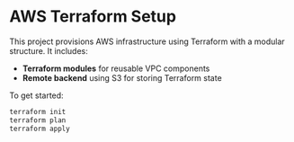 # AWS Terraform Setup

This project provisions AWS infrastructure using Terraform with a modular structure. It includes:

- **Terraform modules** for reusable VPC components
- **Remote backend** using S3 for storing Terraform state

To get started:

```bash
terraform init
terraform plan
terraform apply
